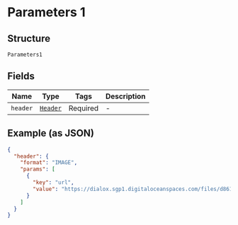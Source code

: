
# Parameters 1

## Structure

`Parameters1`

## Fields

| Name | Type | Tags | Description |
|  --- | --- | --- | --- |
| `header` | [`Header`](../../doc/models/header.md) | Required | - |

## Example (as JSON)

```json
{
  "header": {
    "format": "IMAGE",
    "params": [
      {
        "key": "url",
        "value": "https://dialox.sgp1.digitaloceanspaces.com/files/d8613aae-2d80-4c7a-9c00-44897b9d4bec/image_2023_03_06T07_42_20_130Z.png"
      }
    ]
  }
}
```

